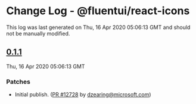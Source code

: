 # Change Log - @fluentui/react-icons

This log was last generated on Thu, 16 Apr 2020 05:06:13 GMT and should not be manually modified.

<!-- Start content -->

## [0.1.1](https://github.com/microsoft/fluentui/tree/@fluentui/react-icons_v0.1.1)

Thu, 16 Apr 2020 05:06:13 GMT

### Patches

- Initial publish. ([PR #12728](https://github.com/microsoft/fluentui/pull/12728) by dzearing@microsoft.com)
